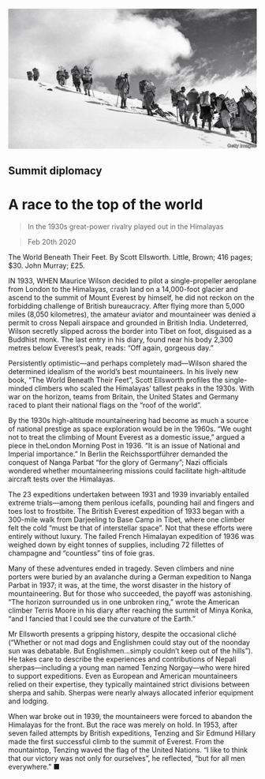 ![](./images/20200222_BKP009.jpg)

## Summit diplomacy

# A race to the top of the world

> In the 1930s great-power rivalry played out in the Himalayas

> Feb 20th 2020

The World Beneath Their Feet. By Scott Ellsworth. Little, Brown; 416 pages; $30. John Murray; £25.

IN 1933, WHEN Maurice Wilson decided to pilot a single-propeller aeroplane from London to the Himalayas, crash land on a 14,000-foot glacier and ascend to the summit of Mount Everest by himself, he did not reckon on the forbidding challenge of British bureaucracy. After flying more than 5,000 miles (8,050 kilometres), the amateur aviator and mountaineer was denied a permit to cross Nepali airspace and grounded in British India. Undeterred, Wilson secretly slipped across the border into Tibet on foot, disguised as a Buddhist monk. The last entry in his diary, found near his body 2,300 metres below Everest’s peak, reads: “Off again, gorgeous day.”

Persistently optimistic—and perhaps completely mad—Wilson shared the determined idealism of the world’s best mountaineers. In his lively new book, “The World Beneath Their Feet”, Scott Ellsworth profiles the single-minded climbers who scaled the Himalayas’ tallest peaks in the 1930s. With war on the horizon, teams from Britain, the United States and Germany raced to plant their national flags on the “roof of the world”.

By the 1930s high-altitude mountaineering had become as much a source of national prestige as space exploration would be in the 1960s. “We ought not to treat the climbing of Mount Everest as a domestic issue,” argued a piece in theLondon Morning Post in 1936. “It is an issue of National and Imperial importance.” In Berlin the Reichssportführer demanded the conquest of Nanga Parbat “for the glory of Germany”; Nazi officials wondered whether mountaineering missions could facilitate high-altitude aircraft tests over the Himalayas.

The 23 expeditions undertaken between 1931 and 1939 invariably entailed extreme trials—among them perilous icefalls, pounding hail and fingers and toes lost to frostbite. The British Everest expedition of 1933 began with a 300-mile walk from Darjeeling to Base Camp in Tibet, where one climber felt the cold “must be that of interstellar space”. Not that these efforts were entirely without luxury. The failed French Himalayan expedition of 1936 was weighed down by eight tonnes of supplies, including 72 fillettes of champagne and “countless” tins of foie gras.

Many of these adventures ended in tragedy. Seven climbers and nine porters were buried by an avalanche during a German expedition to Nanga Parbat in 1937; it was, at the time, the worst disaster in the history of mountaineering. But for those who succeeded, the payoff was astonishing. “The horizon surrounded us in one unbroken ring,” wrote the American climber Terris Moore in his diary after reaching the summit of Minya Konka, “and I fancied that I could see the curvature of the Earth.”

Mr Ellsworth presents a gripping history, despite the occasional cliché (“Whether or not mad dogs and Englishmen could stay out of the noonday sun was debatable. But Englishmen…simply couldn’t keep out of the hills”). He takes care to describe the experiences and contributions of Nepali sherpas—including a young man named Tenzing Norgay—who were hired to support expeditions. Even as European and American mountaineers relied on their expertise, they typically maintained strict divisions between sherpa and sahib. Sherpas were nearly always allocated inferior equipment and lodging.

When war broke out in 1939, the mountaineers were forced to abandon the Himalayas for the front. But the race was merely on hold. In 1953, after seven failed attempts by British expeditions, Tenzing and Sir Edmund Hillary made the first successful climb to the summit of Everest. From the mountaintop, Tenzing waved the flag of the United Nations. “I like to think that our victory was not only for ourselves”, he reflected, “but for all men everywhere.” ■